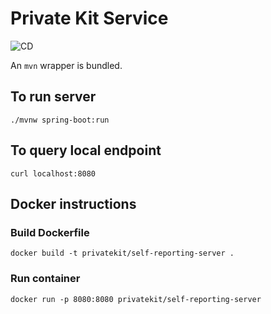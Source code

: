 # Private Kit Service
![CD](https://github.com/imanzano/private-kit-service/workflows/Build%20and%20Tests/badge.svg)

An `mvn` wrapper is bundled. 

## To run server
```
./mvnw spring-boot:run
```

## To query local endpoint
```
curl localhost:8080
```

## Docker instructions

### Build Dockerfile
```
docker build -t privatekit/self-reporting-server .
```

### Run container
```
docker run -p 8080:8080 privatekit/self-reporting-server
```



